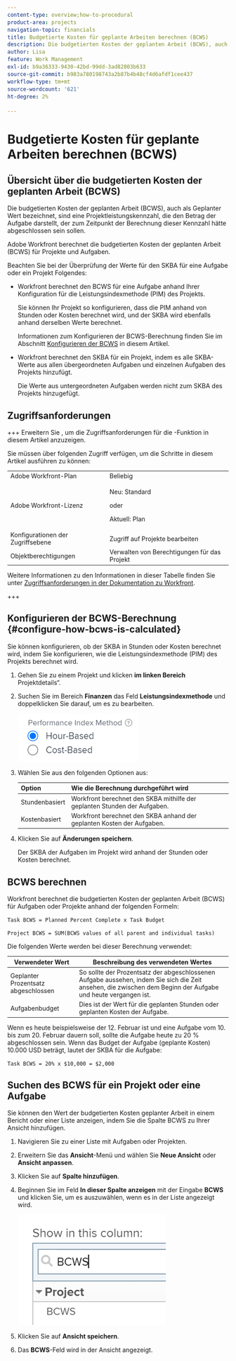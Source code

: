 ```yaml
---
content-type: overview;how-to-procedural
product-area: projects
navigation-topic: financials
title: Budgetierte Kosten für geplante Arbeiten berechnen (BCWS)
description: Die budgetierten Kosten der geplanten Arbeit (BCWS), auch als Geplanter Wert bezeichnet, sind eine Projektleistungskennzahl, die den Betrag der Aufgabe darstellt, der zum Zeitpunkt der Berechnung dieser Kennzahl hätte abgeschlossen sein sollen.
author: Lisa
feature: Work Management
exl-id: b9a36333-9430-42bd-99dd-3ad82803b633
source-git-commit: b983a780198743a2b87b4b48cf4d6afdf1cee437
workflow-type: tm+mt
source-wordcount: '621'
ht-degree: 2%

---
```


# Budgetierte Kosten für geplante Arbeiten berechnen (BCWS)

## Übersicht über die budgetierten Kosten der geplanten Arbeit (BCWS)

Die budgetierten Kosten der geplanten Arbeit (BCWS), auch als Geplanter Wert bezeichnet, sind eine Projektleistungskennzahl, die den Betrag der Aufgabe darstellt, der zum Zeitpunkt der Berechnung dieser Kennzahl hätte abgeschlossen sein sollen.

Adobe Workfront berechnet die budgetierten Kosten der geplanten Arbeit (BCWS) für Projekte und Aufgaben.

Beachten Sie bei der Überprüfung der Werte für den SKBA für eine Aufgabe oder ein Projekt Folgendes:

* Workfront berechnet den BCWS für eine Aufgabe anhand Ihrer Konfiguration für die Leistungsindexmethode (PIM) des Projekts.

  Sie können Ihr Projekt so konfigurieren, dass die PIM anhand von Stunden oder Kosten berechnet wird, und der SKBA wird ebenfalls anhand derselben Werte berechnet.

  Informationen zum Konfigurieren der BCWS-Berechnung finden Sie im Abschnitt [Konfigurieren der BCWS](#configure-how-bcws-is-calculated) in diesem Artikel.

* Workfront berechnet den SKBA für ein Projekt, indem es alle SKBA-Werte aus allen übergeordneten Aufgaben und einzelnen Aufgaben des Projekts hinzufügt.

  Die Werte aus untergeordneten Aufgaben werden nicht zum SKBA des Projekts hinzugefügt.

## Zugriffsanforderungen

+++ Erweitern Sie , um die Zugriffsanforderungen für die -Funktion in diesem Artikel anzuzeigen.

Sie müssen über folgenden Zugriff verfügen, um die Schritte in diesem Artikel ausführen zu können:

<table style="table-layout:auto"> 
 <col> 
 <col> 
 <tbody> 
  <tr> 
   <td role="rowheader">Adobe Workfront-Plan</td> 
   <td>Beliebig</td> 
  </tr> 
  <tr> 
   <td role="rowheader">Adobe Workfront-Lizenz</td> 
   <td>
   <p>Neu: Standard</p>
   <p>oder</p>
   <p>Aktuell: Plan</p></td> 
  </tr> 
  <tr> 
   <td role="rowheader">Konfigurationen der Zugriffsebene</td> 
   <td>Zugriff auf Projekte bearbeiten</td> 
  </tr> 
  <tr> 
   <td role="rowheader">Objektberechtigungen</td> 
   <td>Verwalten von Berechtigungen für das Projekt</td> 
  </tr> 
 </tbody> 
</table>

Weitere Informationen zu den Informationen in dieser Tabelle finden Sie unter [Zugriffsanforderungen in der Dokumentation zu Workfront](/help/quicksilver/administration-and-setup/add-users/access-levels-and-object-permissions/access-level-requirements-in-documentation.md).

+++

## Konfigurieren der BCWS-Berechnung {#configure-how-bcws-is-calculated}

Sie können konfigurieren, ob der SKBA in Stunden oder Kosten berechnet wird, indem Sie konfigurieren, wie die Leistungsindexmethode (PIM) des Projekts berechnet wird.

1. Gehen Sie zu einem Projekt und klicken **im linken Bereich** Projektdetails“.
1. Suchen Sie im Bereich **Finanzen** das Feld **Leistungsindexmethode** und doppelklicken Sie darauf, um es zu bearbeiten.

   ![PIM-Optionen](assets/pim-options-hour-cost-based-nwe.png)

1. Wählen Sie aus den folgenden Optionen aus:

   | Option | Wie die Berechnung durchgeführt wird |
   |---|---|
   | Stundenbasiert | Workfront berechnet den SKBA mithilfe der geplanten Stunden der Aufgaben. |
   | Kostenbasiert | Workfront berechnet den SKBA anhand der geplanten Kosten der Aufgaben. |


1. Klicken Sie auf **Änderungen speichern**.

   Der SKBA der Aufgaben im Projekt wird anhand der Stunden oder Kosten berechnet.

## BCWS berechnen

Workfront berechnet die budgetierten Kosten der geplanten Arbeit (BCWS) für Aufgaben oder Projekte anhand der folgenden Formeln:

```
Task BCWS = Planned Percent Complete x Task Budget
```

```
Project BCWS = SUM(BCWS values of all parent and individual tasks)
```

Die folgenden Werte werden bei dieser Berechnung verwendet:

| Verwendeter Wert | Beschreibung des verwendeten Wertes |
|---|---|
| Geplanter Prozentsatz abgeschlossen | So sollte der Prozentsatz der abgeschlossenen Aufgabe aussehen, indem Sie sich die Zeit ansehen, die zwischen dem Beginn der Aufgabe und heute vergangen ist. |
| Aufgabenbudget | Dies ist der Wert für die geplanten Stunden oder geplanten Kosten der Aufgabe. |

Wenn es heute beispielsweise der 12. Februar ist und eine Aufgabe vom 10. bis zum 20. Februar dauern soll, sollte die Aufgabe heute zu 20 % abgeschlossen sein. Wenn das Budget der Aufgabe (geplante Kosten) 10.000 USD beträgt, lautet der SKBA für die Aufgabe:

```
Task BCWS = 20% x $10,000 = $2,000
```

## Suchen des BCWS für ein Projekt oder eine Aufgabe

Sie können den Wert der budgetierten Kosten geplanter Arbeit in einem Bericht oder einer Liste anzeigen, indem Sie die Spalte BCWS zu Ihrer Ansicht hinzufügen.

1. Navigieren Sie zu einer Liste mit Aufgaben oder Projekten.
1. Erweitern Sie das **Ansicht**-Menü und wählen Sie **Neue Ansicht** oder **Ansicht anpassen**.

1. Klicken Sie auf **Spalte hinzufügen**.
1. Beginnen Sie im Feld **In dieser Spalte anzeigen** mit der Eingabe **BCWS** und klicken Sie, um es auszuwählen, wenn es in der Liste angezeigt wird.

   ![BCWS in der Projektansicht](assets/bcws-in-project-view.png)

1. Klicken Sie auf **Ansicht speichern**.
1. Das **BCWS**-Feld wird in der Ansicht angezeigt.
